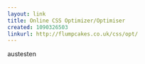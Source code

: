 ```yaml
---
layout: link
title: Online CSS Optimizer/Optimiser
created: 1090326503
linkurl: http://flumpcakes.co.uk/css/opt/
---
```

austesten
